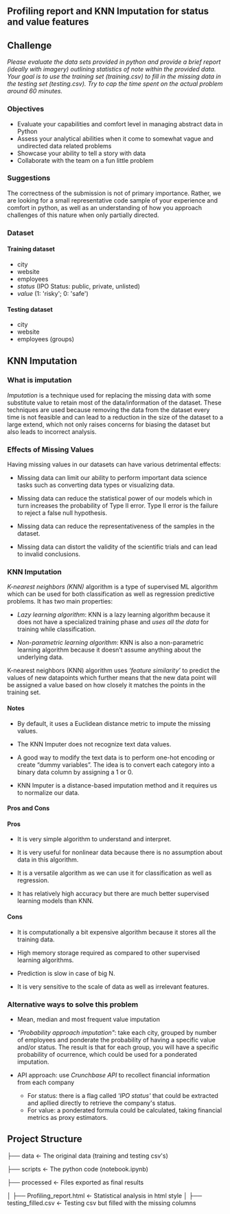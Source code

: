 ## Profiling report and KNN Imputation for status and value features

## Challenge

_Please evaluate the data sets provided in python and provide a brief report (ideally with imagery) outlining statistics of note within the provided data. Your goal is to use the training set (training.csv) to fill in the missing data in the testing set (testing.csv). Try to cap the time spent on the actual problem around 60 minutes._

### Objectives

- Evaluate your capabilities and comfort level in managing abstract data in Python
- Assess your analytical abilities when it come to somewhat vague and undirected data related problems
- Showcase your ability to tell a story with data
- Collaborate with the team on a fun little problem

### Suggestions

The correctness of the submission is not of primary importance. Rather, we are looking for a small representative code sample of your experience and comfort in python, as well as an understanding of how you approach challenges of this nature when only partially directed.

### Dataset
#### Training dataset

- city
- website
- employees
- _status_ (IPO Status: public, private, unlisted)
- _value_ (1: 'risky'; 0: 'safe')


#### Testing dataset

- city
- website
- employees (groups)

## KNN Imputation
### What is imputation
*Imputation* is a technique used for replacing the missing data with some substitute value to retain most of the data/information of the dataset. These techniques are used because removing the data from the dataset every time is not feasible and can lead to a reduction in the size of the dataset to a large extend, which not only raises concerns for biasing the dataset but also leads to incorrect analysis.

### Effects of Missing Values
Having missing values in our datasets can have various detrimental effects:

- Missing data can limit our ability to perform important data science tasks such as converting data types or visualizing data.

- Missing data can reduce the statistical power of our models which in turn increases the probability of Type II error. Type II error is the failure to reject a false null hypothesis.

- Missing data can reduce the representativeness of the samples in the dataset.

- Missing data can distort the validity of the scientific trials and can lead to invalid conclusions.


### KNN Imputation
*K-nearest neighbors (KNN)* algorithm is a type of supervised ML algorithm which can be used for both classification as well as regression predictive problems. It has two main properties:

- _Lazy learning algorithm_: KNN is a lazy learning algorithm because it does not have a specialized training phase and _uses all the data_ for training while classification.

- _Non-parametric learning algorithm_: KNN is also a non-parametric learning algorithm because it doesn’t assume anything about the underlying data.

K-nearest neighbors (KNN) algorithm uses _‘feature similarity’_ to predict the values of new datapoints which further means that the new data point will be assigned a value based on how closely it matches the points in the training set.

#### Notes
- By default, it uses a Euclidean distance metric to impute the missing values.

- The KNN Imputer does not recognize text data values.

- A good way to modify the text data is to perform one-hot encoding or create “dummy variables”. The idea is to convert each category into a binary data column by assigning a 1 or 0.

- KNN Imputer is a distance-based imputation method and it requires us to normalize our data. 

#### Pros and Cons

#### Pros
- It is very simple algorithm to understand and interpret.

- It is very useful for nonlinear data because there is no assumption about data in this algorithm.

- It is a versatile algorithm as we can use it for classification as well as regression.

- It has relatively high accuracy but there are much better supervised learning models than KNN.

#### Cons
- It is computationally a bit expensive algorithm because it stores all the training data.

- High memory storage required as compared to other supervised learning algorithms.

- Prediction is slow in case of big N.

- It is very sensitive to the scale of data as well as irrelevant features.



### Alternative ways to solve this problem

- Mean, median and most frequent value imputation

- _"Probability approach imputation"_: take each city, grouped by number of employees and ponderate the probability of having a specific value and/or status. The result is that for each group, you will have a specific probability of ocurrence, which could be used for a ponderated imputation.

- API approach: use *Crunchbase API* to recollect financial information from each company
    - For status: there is a flag called _'IPO status'_ that could be extracted and apllied directly to retrieve the company's status.
    - For value: a ponderated formula could be calculated, taking financial metrics as proxy estimators.


## Project Structure


├── data       <- The original data (training and testing csv's) 

├── scripts    <- The python code (notebook.ipynb)

├── processed  <- Files exported as final results

│   ├── Profiling_report.html <- Statistical analysis in html style
│   ├── testing_filled.csv    <- Testing csv but filled with the missing columns
